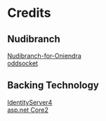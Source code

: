 # Credits 

## Nudibranch
[Nudibranch-for-Oniendra](https://oddsocket.deviantart.com/art/Nudibranch-for-Oniendra-355012631)  
[oddsocket](https://oddsocket.deviantart.com/)  


## Backing Technology  
[IdentityServer4](http://docs.identityserver.io/en/release/)   
[asp.net Core2](https://github.com/aspnet)  
